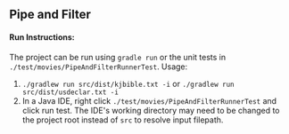 ## Pipe and Filter

#### Run Instructions:
The project can be run using `gradle run` or the unit tests in `./test/movies/PipeAndFilterRunnerTest`.  Usage:

1. `./gradlew run src/dist/kjbible.txt -i` or `./gradlew run src/dist/usdeclar.txt -i` 
1. In a Java IDE, right click `./test/movies/PipeAndFilterRunnerTest` and click run test.  The IDE's working directory may need to be changed to the project root instead of `src` to resolve input filepath.